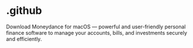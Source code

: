 # .github
Download Moneydance for macOS — powerful and user-friendly personal finance software to manage your accounts, bills, and investments securely and efficiently.

